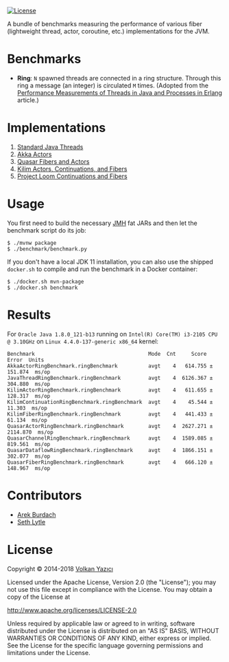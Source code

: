 [![License](https://img.shields.io/github/license/vy/fiber-test.svg)](http://www.apache.org/licenses/LICENSE-2.0.txt)

A bundle of benchmarks measuring the performance of various fiber (lightweight
thread, actor, coroutine, etc.) implementations for the JVM.

# Benchmarks

- **Ring**: `N` spawned threads are connected in a ring structure.
  Through this ring a message (an integer) is circulated `M` times. (Adopted
  from the [Performance Measurements of Threads in Java and Processes in
  Erlang](http://web.archive.org/web/20150906052630/https://www.sics.se/%7ejoe/ericsson/du98024.html)
  article.)

# Implementations

1. [Standard Java Threads](https://docs.oracle.com/en/java/javase/11/docs/api/java.base/java/lang/Thread.html)
2. [Akka Actors](https://akka.io/)
3. [Quasar Fibers and Actors](https://docs.paralleluniverse.co/quasar/)
4. [Kilim Actors, Continuations, and Fibers](https://github.com/kilim/kilim)
5. [Project Loom Continuations and Fibers](https://openjdk.java.net/projects/loom/)

# Usage

You first need to build the necessary [JMH](https://openjdk.java.net/projects/code-tools/jmh/)
fat JARs and then let the benchmark script do its job:

    $ ./mvnw package
    $ ./benchmark/benchmark.py

If you don't have a local JDK 11 installation, you can also use the shipped
`docker.sh` to compile and run the benchmark in a Docker container:

    $ ./docker.sh mvn-package
    $ ./docker.sh benchmark

# Results

For `Oracle Java 1.8.0_121-b13` running on `Intel(R) Core(TM) i3-2105 CPU @ 3.10GHz` on `Linux 4.4.0-137-generic x86_64` kernel:

```
Benchmark                                     Mode  Cnt     Score      Error  Units
AkkaActorRingBenchmark.ringBenchmark          avgt    4   614.755 ±  151.874  ms/op
JavaThreadRingBenchmark.ringBenchmark         avgt    4  6126.367 ±  304.880  ms/op
KilimActorRingBenchmark.ringBenchmark         avgt    4   611.655 ±  128.317  ms/op
KilimContinuationRingBenchmark.ringBenchmark  avgt    4    45.544 ±   11.303  ms/op
KilimFiberRingBenchmark.ringBenchmark         avgt    4   441.433 ±   61.134  ms/op
QuasarActorRingBenchmark.ringBenchmark        avgt    4  2627.271 ± 2114.870  ms/op
QuasarChannelRingBenchmark.ringBenchmark      avgt    4  1589.085 ±  819.561  ms/op
QuasarDataflowRingBenchmark.ringBenchmark     avgt    4  1866.151 ±  302.077  ms/op
QuasarFiberRingBenchmark.ringBenchmark        avgt    4   666.120 ±  148.967  ms/op
```

# Contributors

- [Arek Burdach](https://github.com/arkadius)
- [Seth Lytle](https://github.com/nqzero)

# License

Copyright &copy; 2014-2018 [Volkan Yazıcı](http://vlkan.com/)

Licensed under the Apache License, Version 2.0 (the "License");
you may not use this file except in compliance with the License.
You may obtain a copy of the License at

   http://www.apache.org/licenses/LICENSE-2.0

Unless required by applicable law or agreed to in writing, software
distributed under the License is distributed on an "AS IS" BASIS,
WITHOUT WARRANTIES OR CONDITIONS OF ANY KIND, either express or implied.
See the License for the specific language governing permissions and
limitations under the License.
